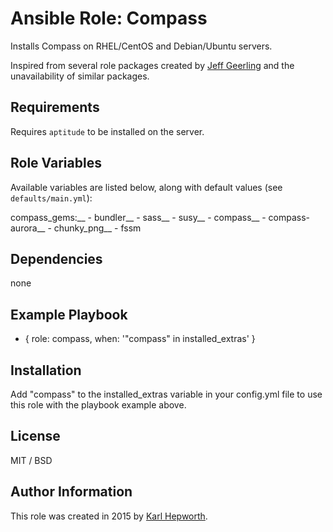 # Ansible Role: Compass

Installs Compass on RHEL/CentOS and Debian/Ubuntu servers.

Inspired from several role packages created by [Jeff Geerling](https://github.com/geerlingguy/) and the unavailability of similar packages.

## Requirements

Requires `aptitude` to be installed on the server.

## Role Variables

Available variables are listed below, along with default values (see `defaults/main.yml`):

  compass_gems:__
    - bundler__
    - sass__
    - susy__
    - compass__
    - compass-aurora__
    - chunky_png__
    - fssm

## Dependencies

  none

## Example Playbook

  - { role: compass, when: '"compass" in installed_extras' }

## Installation

  Add "compass" to the installed_extras variable in your config.yml file to use this role with the playbook example above.

## License

MIT / BSD

## Author Information

This role was created in 2015 by [Karl Hepworth](https://twitter.com/fubarhouse).
